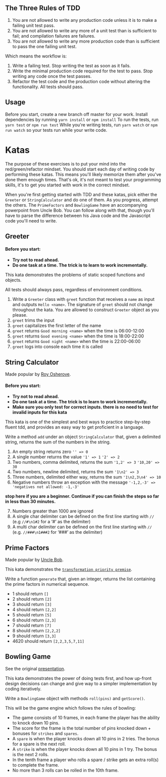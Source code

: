 ## The Three Rules of TDD

1. You are not allowed to write any production code unless it is to make a failing unit test pass.
2. You are not allowed to write any more of a unit test than is sufficient to fail; and compilation failures are failures.
3. You are not allowed to write any more production code than is sufficient to pass the one failing unit test.

Which means the workflow is:

1. Write a failing test. Stop writing the test as soon as it fails.
2. Write the minimal production code required for the test to pass. Stop writing any code once the test passes.
3. Refactor the test code and the production code without altering the functionality. All tests should pass.

## Usage

Before you start, create a new branch off master for your work.
Install dependencies by running `yarn install` or `npm install`
To run the tests, run `yarn test` or `npm run test`
While you're writing tests, run `yarn watch` or `npm run watch` so your tests run while your write code.

# Katas

The purpose of these exercises is to put your mind into the red/green/refactor mindset. You should start each day of writing code by performing these katas. This means you'll likely memorize them after you've done them enough times. That's ok, it's not meant to test your programming skills, it's to get you started with work in the correct mindset.

When you're first getting started with TDD and these katas, pick either the `Greeter` or `StringCalculator` and do one of them. As you progress, attempt the others. The `PrimeFactors` and `BowlingGame` have an accompanying powerpoint from Uncle Bob. You can follow along with that, though you'll have to parse the difference between his Java code and the Javascript code you'll need to write.

## Greeter

#### Before you start:

- **Try not to read ahead.**
- **Do one task at a time. The trick is to learn to work incrementally.**

This kata demonstrates the problems of static scoped functions and objects.

All tests should always pass, regardless of environment conditions.

1. Write a `Greeter` class with `greet` function that receives a `name` as input and outputs `Hello <name>`. The signature of `greet` should not change throughout the kata. You are allowed to construct `Greeter` object as you please.
2. `greet` trims the input
3. `greet` capitalizes the first letter of the name
4. `greet` returns `Good morning <name>` when the time is 06:00-12:00
5. `greet` returns `Good evening <name>` when the time is 18:00-22:00
6. `greet` returns `Good night <name>` when the time is 22:00-06:00
7. `greet` logs into console each time it is called

## String Calculator

Made popular by [Roy Osherove](http://osherove.com/tdd-kata-1/).

#### Before you start:

- **Try not to read ahead.**
- **Do one task at a time. The trick is to learn to work incrementally.**
- **Make sure you only test for correct inputs. there is no need to test for invalid inputs for this kata**

This kata is one of the simplest and best ways to practice step-by-step fluent tdd, and provides an easy way to get proficient in a language.

Write a method `add` under an object `StringCalculator` that, given a delimited string, returns the sum of the numbers in the string.

1. An empty string returns zero `'' => 0`
2. A single number returns the value `'1' => 1` `'2' => 2`
3. Two numbers, comma delimited, returns the sum `'1,2' => 3` `'10,20' => 30`
4. Two numbers, newline delimited, returns the sum `'1\n2' => 3`
5. Three numbers, delimited either way, returns the sum `'1\n2,3\n4' => 10`
6. Negative numbers throw an exception with the message `'-1,2,-3' => 'negatives not allowed: -1,-3'`

**stop here if you are a beginner. Continue if you can finish the steps so far in less than 30 minutes.**

7. Numbers greater than 1000 are ignored
8. A single char delimiter can be defined on the first line starting with `//` (e.g `//#\n1#2` for a ‘#’ as the delimiter)
9. A multi char delimiter can be defined on the first line starting with `//` (e.g. `//###\n1###2` for ‘###’ as the delimiter)

## Prime Factors

Made popular by [Uncle Bob](http://butunclebob.com/ArticleS.UncleBob.ThePrimeFactorsKata).

This kata demonstrates the [`transformation priority premise`](https://en.wikipedia.org/wiki/Transformation_Priority_Premise).

Write a function `generate` that, given an integer, returns the list
containing the prime factors in numerical sequence.

- 1 should return `[]`
- 2 should return `[2]`
- 3 should return `[3]`
- 4 should return `[2,2]`
- 5 should return `[5]`
- 6 should return `[2,3]`
- 7 should return `[7]`
- 8 should return `[2,2,2]`
- 9 should return `[3,3]`
- 4620 should return `[2,2,3,5,7,11]`

## Bowling Game

See the original [presentation](http://butunclebob.com/ArticleS.UncleBob.TheBowlingGameKata).

This kata demonstrates the power of doing tests first, and how up-front design decisions can change
and give way to a simpler implementation by coding iteratively.

Write a `BowlingGame` object with methods `roll(pins)` and `getScore()`.

This will be the game engine which follows the rules of bowling:

- The game consists of 10 frames, in each frame the player has the ability to knock down 10 pins.
- The score for the frame is the total number of pins knocked down + bonuses for `strikes` and `spares`.
- A `spare` is when the player knocks down all 10 pins in 2 tries. The bonus for a spare is the next roll.
- A `strike` is when the player knocks down all 10 pins in 1 try. The bonus is the next 2 rolls.
- In the tenth frame a player who rolls a spare / strike gets an extra roll(s) to complete the frame.
- No more than 3 rolls can be rolled in the 10th frame.
